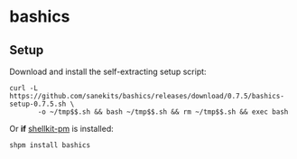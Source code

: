 # bashics

## Setup

Download and install the self-extracting setup script:

```
curl -L https://github.com/sanekits/bashics/releases/download/0.7.5/bashics-setup-0.7.5.sh \
       -o ~/tmp$$.sh && bash ~/tmp$$.sh && rm ~/tmp$$.sh && exec bash
```

Or **if** [shellkit-pm](https://github.com/sanekits/shellkit-pm) is installed:

    shpm install bashics

##
